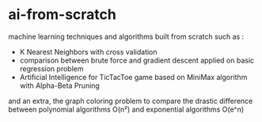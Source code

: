 # ai-from-scratch
machine learning techniques and algorithms built from scratch such as : 
- K Nearest Neighbors with cross validation 
- comparison between brute force and gradient descent applied on basic regression problem
- Artificial Intelligence for TicTacToe game based on MiniMax algorithm with Alpha-Beta Pruning 

and an extra, the graph coloring problem to compare the drastic difference between polynomial algorithms O(n²) and exponential algorithms O(e^n) 
